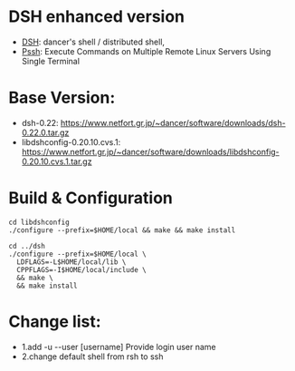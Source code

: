 # DSH enhanced version

 - [DSH](https://www.netfort.gr.jp/~dancer/software/dsh.html.en): dancer's shell / distributed shell, 
 - [Pssh](https://www.tecmint.com/execute-commands-on-multiple-linux-servers-using-pssh/): Execute Commands on Multiple Remote Linux Servers Using Single Terminal

# Base Version:
 - dsh-0.22: https://www.netfort.gr.jp/~dancer/software/downloads/dsh-0.22.0.tar.gz
 - libdshconfig-0.20.10.cvs.1: https://www.netfort.gr.jp/~dancer/software/downloads/libdshconfig-0.20.10.cvs.1.tar.gz
 
# Build & Configuration
```
cd libdshconfig
./configure --prefix=$HOME/local && make && make install

cd ../dsh
./configure --prefix=$HOME/local \
  LDFLAGS=-L$HOME/local/lib \
  CPPFLAGS=-I$HOME/local/include \
  && make \
  && make install
```

 
# Change list:
 - 1.add -u --user [username] Provide login user name
 - 2.change default shell from rsh to ssh
 
 
